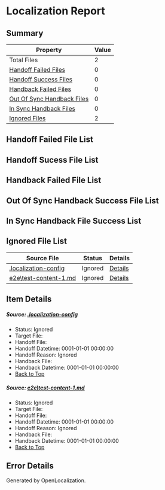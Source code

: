 # <a name='report-top'></a> Localization Report

## Summary
 Property | Value 
 -------- | ----- 
 Total Files | 2
[ Handoff Failed Files ](#handoff-failed-list)| 0
[ Handoff Success Files ](#handoff-success-list)| 0
[ Handback Failed Files ](#handback-failed-list)| 0
[ Out Of Sync Handback Files ](#outofsync-handback-success-list)| 0
[ In Sync Handback Files ](#insync-handback-success-list)| 0
[ Ignored Files ](#ignored-list)| 2

## <a name='handoff-failed-list'></a> Handoff Failed File List

## <a name='handoff-success-list'></a> Handoff Sucess File List

## <a name='handback-failed-list'></a> Handback Failed File List

## <a name='outofsync-handback-success-list'></a> Out Of Sync Handback Success File List

## <a name='insync-handback-success-list'></a> In Sync Handback File Success List

## <a name='ignored-list'></a> Ignored File List
 Source File | Status | Details 
 ----------- | ------ | ------- 
 [.localization-config](https://github.com/OpenLocalizationTest/oltest/blob/aee23732d0f39ec3d29d6d9bb9fb61cb40b2e370/.localization-config) | Ignored | [Details](#4c07d5510fa5db14936afee14da1d1fa7170385f0)
 [e2e\test-content-1.md](https://github.com/OpenLocalizationTest/oltest/blob/aee23732d0f39ec3d29d6d9bb9fb61cb40b2e370/e2e/test-content-1.md) | Ignored | [Details](#ac5610e14e35343352c9459b3e335b10c5a316371)

## Item Details
##### <a name='4c07d5510fa5db14936afee14da1d1fa7170385f0'></a> Source: [.localization-config](https://github.com/OpenLocalizationTest/oltest/blob/aee23732d0f39ec3d29d6d9bb9fb61cb40b2e370/.localization-config)
* Status: Ignored
* Target File: 
* Handoff File: 
* Handoff Datetime: 0001-01-01 00:00:00
* Handoff Reason: Ignored
* Handback File: 
* Handback Datetime: 0001-01-01 00:00:00
* [Back to Top](#report-top)

##### <a name='ac5610e14e35343352c9459b3e335b10c5a316371'></a> Source: [e2e\test-content-1.md](https://github.com/OpenLocalizationTest/oltest/blob/aee23732d0f39ec3d29d6d9bb9fb61cb40b2e370/e2e/test-content-1.md)
* Status: Ignored
* Target File: 
* Handoff File: 
* Handoff Datetime: 0001-01-01 00:00:00
* Handoff Reason: Ignored
* Handback File: 
* Handback Datetime: 0001-01-01 00:00:00
* [Back to Top](#report-top)


## Error Details

Generated by OpenLocalization.
